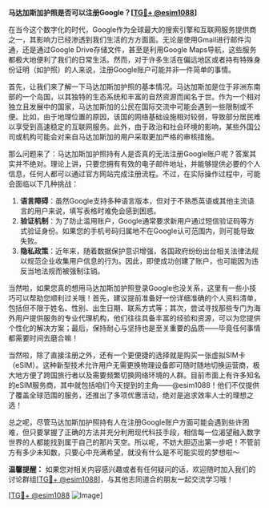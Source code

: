 **马达加斯加护照是否可以注册Google？[[TG💪+ @esim1088](https://t.me/s/esim1088)]**

在当今这个数字化的时代，Google作为全球最大的搜索引擎和互联网服务提供商之一，其影响力已经渗透到我们生活的方方面面。无论是使用Gmail进行邮件沟通，还是通过Google Drive存储文件，甚至是利用Google Maps导航，这些服务都极大地便利了我们的日常生活。然而，对于许多生活在偏远地区或者持有特殊身份证明（如护照）的人来说，注册Google账户可能并非一件简单的事情。

首先，让我们来了解一下马达加斯加护照的基本情况。马达加斯加是位于非洲东南部的一个岛国，以其独特的生态系统和丰富的自然资源而闻名于世。作为一个相对独立且发展中的国家，马达加斯加的公民在国际交流中可能会遇到一些限制或不便。比如，由于地理位置的原因，该国的网络基础设施相对较弱，导致部分居民难以享受到高速稳定的互联网服务。此外，由于政治和社会环境的影响，某些外国公司或机构可能会对来自马达加斯加的用户采取更加严格的审核措施。

那么问题来了：马达加斯加护照持有人是否真的无法注册Google账户呢？答案其实并不绝对。理论上讲，只要您拥有有效的电子邮件地址，并能够提供必要的个人信息，任何人都可以通过官方网站完成注册流程。不过，在实际操作过程中，可能会面临以下几种挑战：

1. **语言障碍**：虽然Google支持多种语言版本，但对于不熟悉英语或其他主流语言的用户来说，填写表格时难免会感到困惑。
2. **验证机制**：为了防止滥用账户，Google通常要求新用户通过短信验证码等方式验证身份。如果您的手机号码归属地不在Google认可范围内，则可能导致失败。
3. **隐私政策**：近年来，随着数据保护意识增强，各国政府纷纷出台相关法律法规以规范企业收集用户信息的行为。因此，即使成功创建了账户，也可能因为违反当地法规而被强制注销。

当然啦，如果您真的想用马达加斯加护照登录Google也没关系，这里有一些小技巧可以帮助您顺利过关哦！首先，建议提前准备好一份详细准确的个人资料清单，包括但不限于姓名、性别、出生日期、联系方式等；其次，尝试寻找那些专门为海外用户提供服务的专业代理机构，他们往往具备丰富的经验和资源，可以为您提供个性化的解决方案；最后，保持耐心与坚持也是至关重要的品质——毕竟任何事情都需要时间去磨合嘛！

当然啦，除了直接注册之外，还有一个更便捷的选择就是购买一张虚拟SIM卡（eSIM）。这种新型技术允许用户无需更换物理设备即可随时随地切换运营商，极大地方便了跨国旅行者以及需要频繁切换网络环境的人群。目前市面上有许多知名的eSIM服务商，其中就包括咱们今天提到的主角——@esim1088！他们不仅提供了覆盖全球范围的服务，还推出了多项优惠活动，绝对是追求效率人士的理想之选！

总之呢，尽管马达加斯加护照持有人在注册Google账户方面可能会遇到些许困难，但只要掌握了正确的方法并充分利用现代科技手段，相信每一位渴望融入数字世界的人都能找到属于自己的那片天空。所以呢，不妨大胆迈出第一步吧！不管前方有多少未知数，只要心中充满希望，就没有什么是不可能实现的梦想啦～ 

**温馨提醒：** 如果您对相关内容感兴趣或者有任何疑问的话，欢迎随时加入我们的讨论群组[[TG💪+ @esim1088](https://t.me/s/esim1088)]，与其他志同道合的朋友一起交流学习哦！

[[TG💪+ @esim1088](https://t.me/s/esim1088) ![Image](https://i.postimg.cc/4NQfJmqS/Snipaste-2025-05-13-00-14-12.png)]